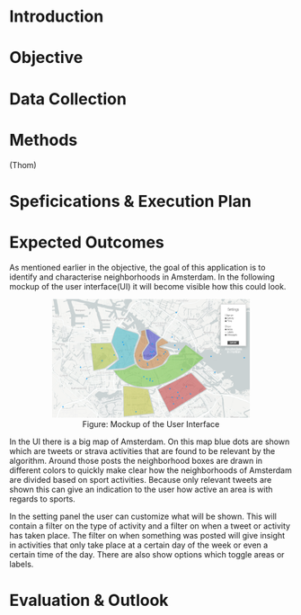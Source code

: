 # Introduction

# Objective

# Data Collection

# Methods
(Thom)

# Speficications & Execution Plan

# Expected Outcomes
As mentioned earlier in the objective, the goal of this application is to identify and characterise neighborhoods in Amsterdam. In the following mockup of the user interface(UI) it will become visible how this could look.
<p align="center">
  <img alt="Workbench electron-browser component" src="../images/mockup.png" width = "70%">
  <br>Figure: Mockup of the User Interface
</p>
In the UI there is a big map of Amsterdam. On this map blue dots are shown which are tweets or strava activities that are found to be relevant by the algorithm. Around those posts the neighborhood boxes are drawn in different colors to quickly make clear how the neighborhoods of Amsterdam are divided based on sport activities. Because only relevant tweets are shown this can give an indication to the user how active an area is with regards to sports.

In the setting panel the user can customize what will be shown. This will contain a filter on the type of activity and a filter on when a tweet or activity has taken place. The filter on when something was posted will give insight in activities that only take place at a certain day of the week or even a certain time of the day. There are also show options which toggle areas or labels.




# Evaluation & Outlook
